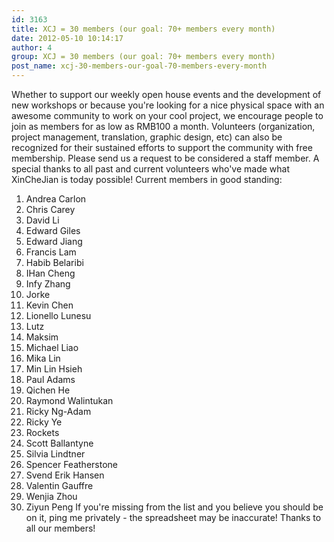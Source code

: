 ```yaml
---
id: 3163
title: XCJ = 30 members (our goal: 70+ members every month)
date: 2012-05-10 10:14:17
author: 4
group: XCJ = 30 members (our goal: 70+ members every month)
post_name: xcj-30-members-our-goal-70-members-every-month
---
```


Whether to support our weekly open house events and the development of new workshops or because you're looking for a nice physical space with an awesome community to work on your cool project, we encourage people to join as members for as low as RMB100 a month. Volunteers (organization, project management, translation, graphic design, etc) can also be recognized for their sustained efforts to support the community with free membership. Please send us a request to be considered a staff member. A special thanks to all past and current volunteers who've made what XinCheJian is today possible! Current members in good standing:
1. Andrea Carlon
2. Chris Carey
3. David Li
4. Edward Giles
5. Edward Jiang
6. Francis Lam
7. Habib Belaribi
8. IHan Cheng
9. Infy Zhang
10. Jorke
11. Kevin Chen
12. Lionello Lunesu
13. Lutz
14. Maksim
15. Michael Liao
16. Mika Lin
17. Min Lin Hsieh
18. Paul Adams
19. Qichen He
20. Raymond Walintukan
21. Ricky Ng-Adam
22. Ricky Ye
23. Rockets
24. Scott Ballantyne
25. Silvia Lindtner
26. Spencer Featherstone
27. Svend Erik Hansen
28. Valentin Gauffre
29. Wenjia Zhou
30. Ziyun Peng
If you're missing from the list and you believe you should be on it, ping me privately - the spreadsheet may be inaccurate! Thanks to all our members!